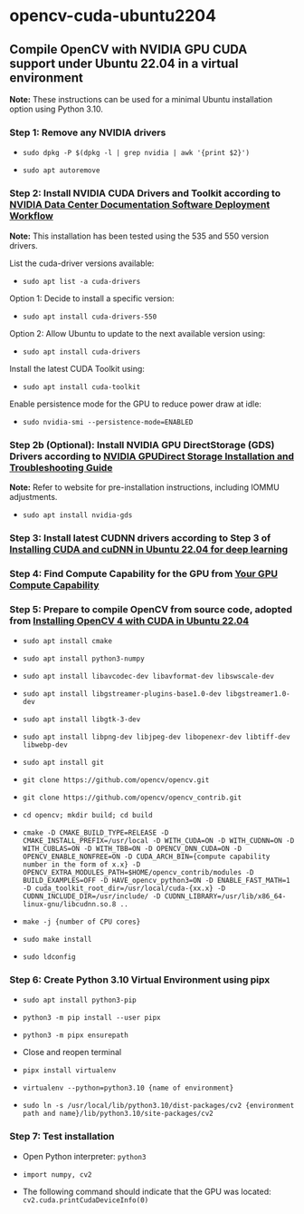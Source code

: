# opencv-cuda-ubuntu2204
## Compile OpenCV with NVIDIA GPU CUDA support under Ubuntu 22.04 in a virtual environment

**Note:** These instructions can be used for a minimal Ubuntu installation option using Python 3.10.

### Step 1: Remove any NVIDIA drivers

* `sudo dpkg -P $(dpkg -l | grep nvidia | awk '{print $2}')`

* `sudo apt autoremove`

### Step 2: Install NVIDIA CUDA Drivers and Toolkit according to [NVIDIA Data Center Documentation Software Deployment Workflow](https://docs.nvidia.com/datacenter/tesla/drivers/index.html#deployment-workflow)

**Note:** This installation has been tested using the 535 and 550 version drivers.

List the cuda-driver versions available:

* `sudo apt list -a cuda-drivers`

Option 1: Decide to install a specific version:

* `sudo apt install cuda-drivers-550`

Option 2: Allow Ubuntu to update to the next available version using:

* `sudo apt install cuda-drivers`

Install the latest CUDA Toolkit using:

* `sudo apt install cuda-toolkit`

Enable persistence mode for the GPU to reduce power draw at idle:

* `sudo nvidia-smi --persistence-mode=ENABLED`

### Step 2b (Optional): Install NVIDIA GPU DirectStorage (GDS) Drivers according to [NVIDIA GPUDirect Storage Installation and Troubleshooting Guide](https://docs.nvidia.com/gpudirect-storage/troubleshooting-guide/index.html)

**Note:** Refer to website for pre-installation instructions, including IOMMU adjustments.

* `sudo apt install nvidia-gds`

### Step 3: Install latest CUDNN drivers according to Step 3 of [Installing CUDA and cuDNN in Ubuntu 22.04 for deep learning](https://medium.com/@juancrrn/installing-cuda-and-cudnn-in-ubuntu-20-04-for-deep-learning-dad8841714d6)

### Step 4: Find Compute Capability for the GPU from [Your GPU Compute Capability](https://developer.nvidia.com/cuda-gpus)

### Step 5: Prepare to compile OpenCV from source code, adopted from [Installing OpenCV 4 with CUDA in Ubuntu 22.04](https://towardsdev.com/installing-opencv-4-with-cuda-in-ubuntu-20-04-fde6d6a0a367)

* `sudo apt install cmake`

* `sudo apt install python3-numpy`

* `sudo apt install libavcodec-dev libavformat-dev libswscale-dev`

* `sudo apt install libgstreamer-plugins-base1.0-dev libgstreamer1.0-dev`

* `sudo apt install libgtk-3-dev`

* `sudo apt install libpng-dev libjpeg-dev libopenexr-dev libtiff-dev libwebp-dev`

* `sudo apt install git`

* `git clone https://github.com/opencv/opencv.git`

* `git clone https://github.com/opencv/opencv_contrib.git`

* `cd opencv; mkdir build; cd build`

* `cmake -D CMAKE_BUILD_TYPE=RELEASE -D CMAKE_INSTALL_PREFIX=/usr/local -D WITH_CUDA=ON -D WITH_CUDNN=ON -D WITH_CUBLAS=ON -D WITH_TBB=ON -D OPENCV_DNN_CUDA=ON -D OPENCV_ENABLE_NONFREE=ON -D CUDA_ARCH_BIN={compute capability number in the form of x.x} -D OPENCV_EXTRA_MODULES_PATH=$HOME/opencv_contrib/modules -D BUILD_EXAMPLES=OFF -D HAVE_opencv_python3=ON -D ENABLE_FAST_MATH=1 -D cuda_toolkit_root_dir=/usr/local/cuda-{xx.x} -D CUDNN_INCLUDE_DIR=/usr/include/ -D CUDNN_LIBRARY=/usr/lib/x86_64-linux-gnu/libcudnn.so.8 ..`

* `make -j {number of CPU cores}`

* `sudo make install`

* `sudo ldconfig`

### Step 6: Create Python 3.10 Virtual Environment using pipx

* `sudo apt install python3-pip`

* `python3 -m pip install --user pipx`

* `python3 -m pipx ensurepath`

* Close and reopen terminal

* `pipx install virtualenv`

* `virtualenv --python=python3.10 {name of environment}`

* `sudo ln -s /usr/local/lib/python3.10/dist-packages/cv2 {environment path and name}/lib/python3.10/site-packages/cv2`

### Step 7: Test installation

* Open Python interpreter: `python3`

* `import numpy, cv2`

* The following command should indicate that the GPU was located: `cv2.cuda.printCudaDeviceInfo(0)`


